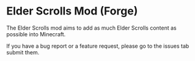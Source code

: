 # Elder Scrolls Mod (Forge)

The Elder Scrolls mod aims to add as much Elder Scrolls content as possible into Minecraft.

If you have a bug report or a feature request, please go to the issues tab submit them.
